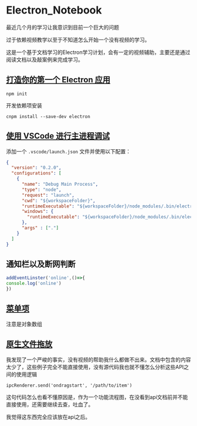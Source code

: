 # Electron_Notebook

最近几个月的学习让我意识到目前一个巨大的问题

过于依赖视频教学以至于不知道怎么开始一个没有视频的学习。

这是一个基于文档学习的Electron学习计划，会有一定的视频辅助，主要还是通过阅读文档以及敲案例来完成学习。



## [打造你的第一个 Electron 应用](https://www.electronjs.org/docs/tutorial/first-app#打造你的第一个-electron-应用)

```
npm init
```

开发依赖项安装

```
cnpm install --save-dev electron
```

## [使用 VSCode 进行主进程调试](https://www.electronjs.org/docs/tutorial/debugging-main-process-vscode#使用-vscode-进行主进程调试)

添加一个 `.vscode/launch.json` 文件并使用以下配置：

```json
{
  "version": "0.2.0",
  "configurations": [
    {
      "name": "Debug Main Process",
      "type": "node",
      "request": "launch",
      "cwd": "${workspaceFolder}",
      "runtimeExecutable": "${workspaceFolder}/node_modules/.bin/electron",
      "windows": {
        "runtimeExecutable": "${workspaceFolder}/node_modules/.bin/electron.cmd"
      },
      "args" : ["."]
    }
  ]
}
```

## 通知栏以及断网判断



```js
addEventLinster('online',()=>{
console.log('online')
})
```



## [菜单项](https://www.electronjs.org/docs/api/menu-item#菜单项)

注意是对象数组



## [原生文件拖放](https://www.electronjs.org/docs/tutorial/native-file-drag-drop#原生文件拖放)



我发现了一个严峻的事实，没有视频的帮助我什么都做不出来。文档中包含的内容太少了，这些例子完全不能直接使用，没有源代码我也就不懂怎么分析这些API之间的使用逻辑

```
ipcRenderer.send('ondragstart', '/path/to/item')
```

这句代码怎么也看不懂原因是，作为一个功能流程图，在没看到api文档前并不能直接使用，还需要继续去查，吐血了。

我觉得这东西完全应该放在api之后。







 